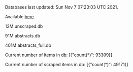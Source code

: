 Databases last updated: Sun Nov  7 07:23:03 UTC 2021. 

Available [here](https://github.com/cbeauhilton/ash-db/releases).

12M	unscraped.db

91M	abstracts.db

401M	abstracts_full.db

Current number of items in db:
[{"count(*)": 93309}]

Current number of scraped items in db:
[{"count(*)": 49171}]
